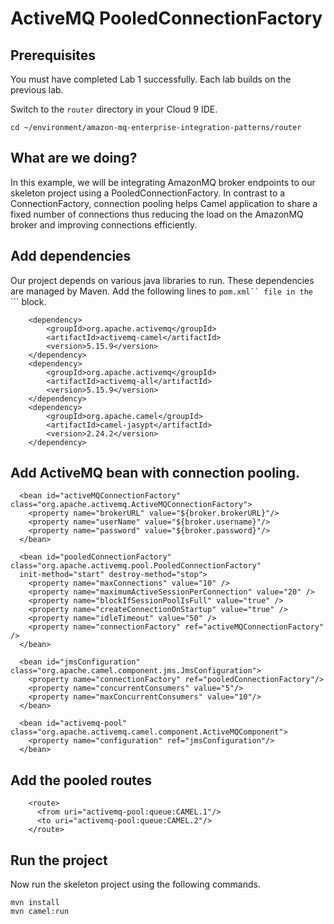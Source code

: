 # ActiveMQ PooledConnectionFactory

## Prerequisites

You must have completed Lab 1 successfully. Each lab builds on the previous lab. 

Switch to the `router` directory in your Cloud 9 IDE.

```
cd ~/environment/amazon-mq-enterprise-integration-patterns/router
```

## What are we doing?

In this example, we will be integrating AmazonMQ broker endpoints to our skeleton project using a PooledConnectionFactory. In contrast to a ConnectionFactory, connection pooling helps Camel application to share a fixed number of connections thus reducing the load on the AmazonMQ broker and improving connections efficiently.

## Add dependencies

Our project depends on various java libraries to run. These dependencies are managed by Maven. Add the following lines to ```pom.xml`` file in the ```<dependencies>``` block.

```
    <dependency>
        <groupId>org.apache.activemq</groupId>
        <artifactId>activemq-camel</artifactId>
        <version>5.15.9</version>
    </dependency>
    <dependency>
        <groupId>org.apache.activemq</groupId>
        <artifactId>activemq-all</artifactId>
        <version>5.15.9</version>
    </dependency> 
    <dependency>
        <groupId>org.apache.camel</groupId>
        <artifactId>camel-jasypt</artifactId>
        <version>2.24.2</version>
    </dependency>    
```

## Add ActiveMQ bean with connection pooling.

```
  <bean id="activeMQConnectionFactory" class="org.apache.activemq.ActiveMQConnectionFactory">
    <property name="brokerURL" value="${broker.brokerURL}"/>
    <property name="userName" value="${broker.username}"/>
    <property name="password" value="${broker.password}"/>
  </bean>
   
  <bean id="pooledConnectionFactory" class="org.apache.activemq.pool.PooledConnectionFactory"
  init-method="start" destroy-method="stop">
    <property name="maxConnections" value="10" />
    <property name="maximumActiveSessionPerConnection" value="20" />
    <property name="blockIfSessionPoolIsFull" value="true" />
    <property name="createConnectionOnStartup" value="true" />
    <property name="idleTimeout" value="50" />
    <property name="connectionFactory" ref="activeMQConnectionFactory" />
  </bean>
   
  <bean id="jmsConfiguration" class="org.apache.camel.component.jms.JmsConfiguration">
    <property name="connectionFactory" ref="pooledConnectionFactory"/>
    <property name="concurrentConsumers" value="5"/>
    <property name="maxConcurrentConsumers" value="10"/>
  </bean>
   
  <bean id="activemq-pool" class="org.apache.activemq.camel.component.ActiveMQComponent">
    <property name="configuration" ref="jmsConfiguration"/>
  </bean>
```

## Add the pooled routes

```
    <route>
      <from uri="activemq-pool:queue:CAMEL.1"/>
      <to uri="activemq-pool:queue:CAMEL.2"/>
    </route>
```

## Run the project 

Now run the skeleton project using the following commands. 

```
mvn install
mvn camel:run
```
